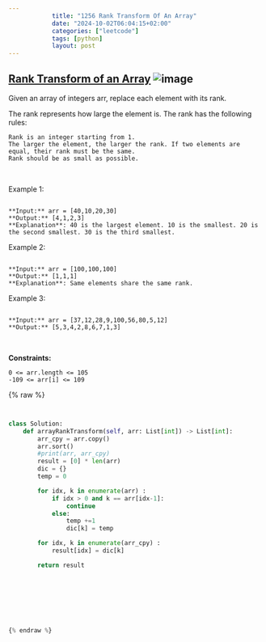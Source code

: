 ```yaml
---
            title: "1256 Rank Transform Of An Array"
            date: "2024-10-02T06:04:15+02:00"
            categories: ["leetcode"]
            tags: [python]
            layout: post
---
```

            
## [Rank Transform of an Array](https://leetcode.com/problems/rank-transform-of-an-array) ![image](https://img.shields.io/badge/Difficulty-Easy-brightgreen)

Given an array of integers arr, replace each element with its rank.

The rank represents how large the element is. The rank has the following rules:

	Rank is an integer starting from 1.
	The larger the element, the larger the rank. If two elements are equal, their rank must be the same.
	Rank should be as small as possible.

 

Example 1:

```

**Input:** arr = [40,10,20,30]
**Output:** [4,1,2,3]
**Explanation**: 40 is the largest element. 10 is the smallest. 20 is the second smallest. 30 is the third smallest.
```

Example 2:

```

**Input:** arr = [100,100,100]
**Output:** [1,1,1]
**Explanation**: Same elements share the same rank.

```

Example 3:

```

**Input:** arr = [37,12,28,9,100,56,80,5,12]
**Output:** [5,3,4,2,8,6,7,1,3]

```

 

**Constraints:**

	0 <= arr.length <= 105
	-109 <= arr[i] <= 109

{% raw %}


````python


class Solution:
    def arrayRankTransform(self, arr: List[int]) -> List[int]:
        arr_cpy = arr.copy()
        arr.sort()
        #print(arr, arr_cpy)
        result = [0] * len(arr)
        dic = {}
        temp = 0

        for idx, k in enumerate(arr) :
            if idx > 0 and k == arr[idx-1]:
                continue
            else:
                temp +=1
                dic[k] = temp

        for idx, k in enumerate(arr_cpy) :
            result[idx] = dic[k]

        return result
            

            


        


{% endraw %}
